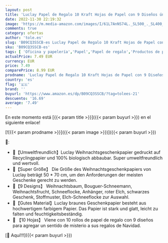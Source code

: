 ```yaml
---
layout: post
title: 'Luclay Papel de Regalo 10 Kraft Hojas de Papel con 9 Diseños únicos Incluidos 10 piezas de etiquetas de tarjetas de Navidad y 10 piezas de hilo de algodón rojo  50 x 70 cm'
date: 2022-11-30 22:19:32
image: 'https://m.media-amazon.com/images/I/61L7AnNS74L._SL500_._SL400_.jpg'
comments: true
category: ofertas
author: 'tole.es'
slug: 'B09CQ3SSCB-es Luclay Papel de Regalo 10 Kraft Hojas de Papel con 9...'
sku: 'B09CQ3SSCB-es'
tags: [ 'Oficina y papelería','Papel','Papel de regalo','Productos de papel para oficina','navidad','🇪🇸', ]
actualPrice: 7.49 EUR
currency: EUR
price: 7.49
comparePrice: 8.99 EUR
prodname: 'Luclay Papel de Regalo 10 Kraft Hojas de Papel con 9 Diseños únicos Incluidos 10 piezas de etiquetas de tarjetas de Navidad y 10 piezas de hilo de algodón rojo  50 x 70 cm'
country: 'es'
flag: '🇪🇸'
brand: ''
buyurl: 'https://www.amazon.es/dp/B09CQ3SSCB/?tag=tolees-21'
descuento: '16.69'
average: '7.49'
---
```


En este momento está [{{< param title >}}]({{< param buyurl >}}) en el siguiente enlace!

[![{{< param prodname >}}]({{< param image >}})]({{< param buyurl >}})

🔎:

- 🎁【Umweltfreundlich】Luclay Weihnachtsgeschenkpapier gedruckt auf Recyclingpapier und 100% biologisch abbaubar. Super umweltfreundlich und wertvoll.
- 🎄【Super Größe】 Die Größe des Weihnachtsgeschenkpapiers von Luclay beträgt 50 * 70 cm, um den Anforderungen der meisten Geschenke gerecht zu werden.
- 🦌【9 Designs】 Weihnachtsbaum, Bouguer-Schneemann, Weihnachtsfrucht, Schneeflocke, Anhänger, roter Elch, schwarzes Geschenk, Stoffmuster, Elch-Schneeflocke zur Auswahl.
- 🌟【Gutes Material】Luclay braunes Geschenkpapier besteht aus hochwertigem farbigem Papier. Das Papier ist stark und glatt, leicht zu falten und feuchtigkeitsbeständig.
- 🎅 【10 Hojas】 Viene con 10 rollos de papel de regalo con 9 diseños para agregar un sentido de misterio a sus regalos de Navidad.

[🛒 Aquí!!!]({{< param buyurl >}})
